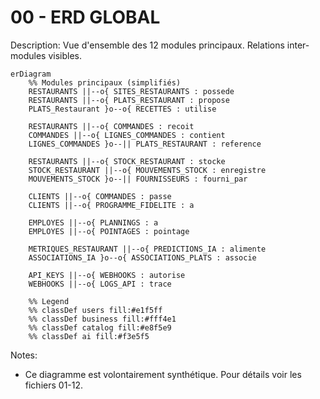 # 00 - ERD GLOBAL

Description: Vue d'ensemble des 12 modules principaux. Relations inter-modules visibles.

```mermaid
erDiagram
    %% Modules principaux (simplifiés)
    RESTAURANTS ||--o{ SITES_RESTAURANTS : possede
    RESTAURANTS ||--o{ PLATS_RESTAURANT : propose
    PLATS_Restaurant }o--o{ RECETTES : utilise

    RESTAURANTS ||--o{ COMMANDES : recoit
    COMMANDES ||--o{ LIGNES_COMMANDES : contient
    LIGNES_COMMANDES }o--|| PLATS_RESTAURANT : reference

    RESTAURANTS ||--o{ STOCK_RESTAURANT : stocke
    STOCK_RESTAURANT ||--o{ MOUVEMENTS_STOCK : enregistre
    MOUVEMENTS_STOCK }o--|| FOURNISSEURS : fourni_par

    CLIENTS ||--o{ COMMANDES : passe
    CLIENTS ||--o{ PROGRAMME_FIDELITE : a

    EMPLOYES ||--o{ PLANNINGS : a
    EMPLOYES ||--o{ POINTAGES : pointage

    METRIQUES_RESTAURANT ||--o{ PREDICTIONS_IA : alimente
    ASSOCIATIONS_IA }o--o{ ASSOCIATIONS_PLATS : associe

    API_KEYS ||--o{ WEBHOOKS : autorise
    WEBHOOKS ||--o{ LOGS_API : trace

    %% Legend
    %% classDef users fill:#e1f5ff
    %% classDef business fill:#fff4e1
    %% classDef catalog fill:#e8f5e9
    %% classDef ai fill:#f3e5f5
```

Notes:

- Ce diagramme est volontairement synthétique. Pour détails voir les fichiers 01-12.
